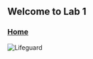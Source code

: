 ## Welcome to Lab 1

### [Home](https://ank010.github.io/cse15l-lab-reports/index.html)

![Lifeguard](HP.jpg)

